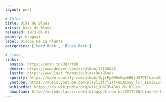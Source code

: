 ```yaml
---
layout: post

# Infos
title: Días de Blues
artist: Días de Blues
released: 1973-01-01
country: Uruguai
label: Discos De La Planta
categories: ['Hard Rock', 'Blues Rock']

# Links
links:
  amazon: https://amzn.to/387rtdd
  deezer: https://www.deezer.com/es/album/13150846
  lastfm: https://www.last.fm/music/Dias+De+Blues
  spotify: https://open.spotify.com/album/1VjrEpOW9mOqm6B6td97OT?si=oX3jIA3ZTtGu0VWhfp-pSA
  youtube: https://music.youtube.com/playlist?list=OLAK5uy_lxT_ILvikLcrtlT3q9k8RDQnxi6GuchW8
  wikipedia: https://es.wikipedia.org/wiki/D%C3%ADas_de_Blues
  download: http://murodoclassicrock4.blogspot.com.br/2017/06/dias-de-blues-1972.html
---
```

